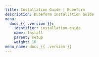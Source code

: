 ```yaml
---
title: Installation Guide | Kubeform
description: Kubeform Installation Guide
menu:
  docs_{{ .version }}:
    identifier: installation-guide
    name: Install
    parent: setup
    weight: 10
menu_name: docs_{{ .version }}
---
```

